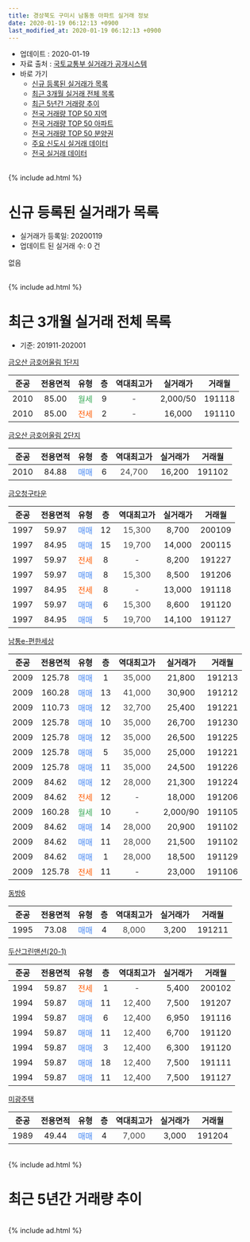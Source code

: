 ```yaml
---
title: 경상북도 구미시 남통동 아파트 실거래 정보
date: 2020-01-19 06:12:13 +0900
last_modified_at: 2020-01-19 06:12:13 +0900
---
```


* 업데이트 : 2020-01-19
* 자료 출처 : [국토교통부 실거래가 공개시스템](http://rt.molit.go.kr)
* 바로 가기
    * [신규 등록된 실거래가 목록](#신규-등록된-실거래가-목록)
    * [최근 3개월 실거래 전체 목록](#최근-3개월-실거래-전체-목록)
    * [최근 5년간 거래량 추이](#최근-5년간-거래량-추이)
    * [전국 거래량 TOP 50 지역](https://apt-info.github.io/apt-trade-info/최근-3개월-전국에서-가장-거래가-많이-발생한-지역)
    * [전국 거래량 TOP 50 아파트](https://apt-info.github.io/apt-trade-info/최근-3개월-전국에서-가장-거래가-많이-발생한-아파트)
    * [전국 거래량 TOP 50 분양권](https://apt-info.github.io/apt-trade-info/최근-3개월-전국에서-가장-거래가-많이-발생한-분양권)
    * [주요 신도시 실거래 데이터](https://apt-info.github.io/apt-trade-info/주요-신도시)
    * [전국 실거래 데이터](https://apt-info.github.io/apt-trade-info/전국)
<br>
{% include ad.html %}
<br>

# 신규 등록된 실거래가 목록
* 실거래가 등록일: 20200119
* 업데이트 된 실거래 수: 0 건

없음

<br>
{% include ad.html %}
<br>

# 최근 3개월 실거래 전체 목록
* 기준: 201911-202001


[금오산 금호어울림 1단지](https://search.naver.com/search.naver?query=%EA%B2%BD%EC%83%81%EB%B6%81%EB%8F%84+%EA%B5%AC%EB%AF%B8%EC%8B%9C+%EB%82%A8%ED%86%B5%EB%8F%99+%EA%B8%88%EC%98%A4%EC%82%B0+%EA%B8%88%ED%98%B8%EC%96%B4%EC%9A%B8%EB%A6%BC+1%EB%8B%A8%EC%A7%80)

|준공|전용면적|유형|층|역대최고가|실거래가|거래월|
|:---:|:---:|:---:|:---:|:---:|:---:|:---:|
|2010|85.00|<span style="color:#34a853">월세</span>|9|<span style="color:#444444">-</span>|2,000/50|191118|
|2010|85.00|<span style="color:#ff5a00">전세</span>|2|<span style="color:#444444">-</span>|16,000|191110|

[금오산 금호어울림 2단지](https://search.naver.com/search.naver?query=%EA%B2%BD%EC%83%81%EB%B6%81%EB%8F%84+%EA%B5%AC%EB%AF%B8%EC%8B%9C+%EB%82%A8%ED%86%B5%EB%8F%99+%EA%B8%88%EC%98%A4%EC%82%B0+%EA%B8%88%ED%98%B8%EC%96%B4%EC%9A%B8%EB%A6%BC+2%EB%8B%A8%EC%A7%80)

|준공|전용면적|유형|층|역대최고가|실거래가|거래월|
|:---:|:---:|:---:|:---:|:---:|:---:|:---:|
|2010|84.88|<span style="color:#4285f3">매매</span>|6|<span style="color:#444444">24,700</span>|16,200|191102|

[금오청구타운](https://search.naver.com/search.naver?query=%EA%B2%BD%EC%83%81%EB%B6%81%EB%8F%84+%EA%B5%AC%EB%AF%B8%EC%8B%9C+%EB%82%A8%ED%86%B5%EB%8F%99+%EA%B8%88%EC%98%A4%EC%B2%AD%EA%B5%AC%ED%83%80%EC%9A%B4)

|준공|전용면적|유형|층|역대최고가|실거래가|거래월|
|:---:|:---:|:---:|:---:|:---:|:---:|:---:|
|1997|59.97|<span style="color:#4285f3">매매</span>|12|<span style="color:#444444">15,300</span>|8,700|200109|
|1997|84.95|<span style="color:#4285f3">매매</span>|15|<span style="color:#444444">19,700</span>|14,000|200115|
|1997|59.97|<span style="color:#ff5a00">전세</span>|8|<span style="color:#444444">-</span>|8,200|191227|
|1997|59.97|<span style="color:#4285f3">매매</span>|8|<span style="color:#444444">15,300</span>|8,500|191206|
|1997|84.95|<span style="color:#ff5a00">전세</span>|8|<span style="color:#444444">-</span>|13,000|191118|
|1997|59.97|<span style="color:#4285f3">매매</span>|6|<span style="color:#444444">15,300</span>|8,600|191120|
|1997|84.95|<span style="color:#4285f3">매매</span>|5|<span style="color:#444444">19,700</span>|14,100|191127|

[남통e-편한세상](https://search.naver.com/search.naver?query=%EA%B2%BD%EC%83%81%EB%B6%81%EB%8F%84+%EA%B5%AC%EB%AF%B8%EC%8B%9C+%EB%82%A8%ED%86%B5%EB%8F%99+%EB%82%A8%ED%86%B5e-%ED%8E%B8%ED%95%9C%EC%84%B8%EC%83%81)

|준공|전용면적|유형|층|역대최고가|실거래가|거래월|
|:---:|:---:|:---:|:---:|:---:|:---:|:---:|
|2009|125.78|<span style="color:#4285f3">매매</span>|1|<span style="color:#444444">35,000</span>|21,800|191213|
|2009|160.28|<span style="color:#4285f3">매매</span>|13|<span style="color:#444444">41,000</span>|30,900|191212|
|2009|110.73|<span style="color:#4285f3">매매</span>|12|<span style="color:#444444">32,700</span>|25,400|191221|
|2009|125.78|<span style="color:#4285f3">매매</span>|10|<span style="color:#444444">35,000</span>|26,700|191230|
|2009|125.78|<span style="color:#4285f3">매매</span>|12|<span style="color:#444444">35,000</span>|26,500|191225|
|2009|125.78|<span style="color:#4285f3">매매</span>|5|<span style="color:#444444">35,000</span>|25,000|191221|
|2009|125.78|<span style="color:#4285f3">매매</span>|11|<span style="color:#444444">35,000</span>|24,500|191226|
|2009|84.62|<span style="color:#4285f3">매매</span>|12|<span style="color:#444444">28,000</span>|21,300|191224|
|2009|84.62|<span style="color:#ff5a00">전세</span>|12|<span style="color:#444444">-</span>|18,000|191206|
|2009|160.28|<span style="color:#34a853">월세</span>|10|<span style="color:#444444">-</span>|2,000/90|191105|
|2009|84.62|<span style="color:#4285f3">매매</span>|14|<span style="color:#444444">28,000</span>|20,900|191102|
|2009|84.62|<span style="color:#4285f3">매매</span>|11|<span style="color:#444444">28,000</span>|21,500|191102|
|2009|84.62|<span style="color:#4285f3">매매</span>|1|<span style="color:#444444">28,000</span>|18,500|191129|
|2009|125.78|<span style="color:#ff5a00">전세</span>|11|<span style="color:#444444">-</span>|23,000|191106|

[동방6](https://search.naver.com/search.naver?query=%EA%B2%BD%EC%83%81%EB%B6%81%EB%8F%84+%EA%B5%AC%EB%AF%B8%EC%8B%9C+%EB%82%A8%ED%86%B5%EB%8F%99+%EB%8F%99%EB%B0%A96)

|준공|전용면적|유형|층|역대최고가|실거래가|거래월|
|:---:|:---:|:---:|:---:|:---:|:---:|:---:|
|1995|73.08|<span style="color:#4285f3">매매</span>|4|<span style="color:#444444">8,000</span>|3,200|191211|

[두산그린맨션(20-1)](https://search.naver.com/search.naver?query=%EA%B2%BD%EC%83%81%EB%B6%81%EB%8F%84+%EA%B5%AC%EB%AF%B8%EC%8B%9C+%EB%82%A8%ED%86%B5%EB%8F%99+%EB%91%90%EC%82%B0%EA%B7%B8%EB%A6%B0%EB%A7%A8%EC%85%98%2820-1%29)

|준공|전용면적|유형|층|역대최고가|실거래가|거래월|
|:---:|:---:|:---:|:---:|:---:|:---:|:---:|
|1994|59.87|<span style="color:#ff5a00">전세</span>|1|<span style="color:#444444">-</span>|5,400|200102|
|1994|59.87|<span style="color:#4285f3">매매</span>|11|<span style="color:#444444">12,400</span>|7,500|191207|
|1994|59.87|<span style="color:#4285f3">매매</span>|6|<span style="color:#444444">12,400</span>|6,950|191116|
|1994|59.87|<span style="color:#4285f3">매매</span>|11|<span style="color:#444444">12,400</span>|6,700|191120|
|1994|59.87|<span style="color:#4285f3">매매</span>|3|<span style="color:#444444">12,400</span>|6,300|191120|
|1994|59.87|<span style="color:#4285f3">매매</span>|18|<span style="color:#444444">12,400</span>|7,500|191111|
|1994|59.87|<span style="color:#4285f3">매매</span>|11|<span style="color:#444444">12,400</span>|7,500|191127|

[미광주택](https://search.naver.com/search.naver?query=%EA%B2%BD%EC%83%81%EB%B6%81%EB%8F%84+%EA%B5%AC%EB%AF%B8%EC%8B%9C+%EB%82%A8%ED%86%B5%EB%8F%99+%EB%AF%B8%EA%B4%91%EC%A3%BC%ED%83%9D)

|준공|전용면적|유형|층|역대최고가|실거래가|거래월|
|:---:|:---:|:---:|:---:|:---:|:---:|:---:|
|1989|49.44|<span style="color:#4285f3">매매</span>|4|<span style="color:#444444">7,000</span>|3,000|191204|


<br>
{% include ad.html %}
<br>

# 최근 5년간 거래량 추이


<div style="width:100%;">
    <canvas id="deal_progress" height="200"></canvas>
</div>

<script>
new Chart(document.getElementById("deal_progress"), {
    type: 'line',
    data: {
        labels: ['201501','201502','201503','201504','201505','201506','201507','201508','201509','201510','201511','201512','201601','201602','201603','201604','201605','201606','201607','201608','201609','201610','201611','201612','201701','201702','201703','201704','201705','201706','201707','201708','201709','201710','201711','201712','201801','201802','201803','201804','201805','201806','201807','201808','201809','201810','201811','201812','201901','201902','201903','201904','201905','201906','201907','201908','201909','201910','201911','201912','202001'],
        datasets: [{
            label: '매매',
            pointRadius: 1,
            data: [15, 11, 18, 15, 12, 14, 15, 15, 19, 24, 8, 8, 7, 8, 15, 12, 3, 11, 7, 16, 6, 14, 7, 11, 6, 7, 6, 9, 7, 7, 6, 8, 7, 18, 11, 13, 5, 12, 11, 8, 11, 6, 11, 9, 9, 15, 5, 6, 7, 5, 8, 6, 11, 8, 8, 4, 16, 9, 11, 12, 2],
            borderColor: "rgba(255, 201, 14, 1)",
            backgroundColor: "rgba(255, 201, 14, 0.5)",
            fill: false,
            lineTension: 0
        },{
            label: '전월세',
            pointRadius: 1,
            data: [11, 9, 14, 8, 8, 7, 9, 3, 10, 8, 2, 7, 4, 10, 5, 8, 9, 8, 6, 10, 11, 3, 9, 6, 4, 7, 5, 7, 6, 4, 5, 5, 7, 4, 5, 11, 5, 8, 10, 9, 6, 8, 5, 4, 4, 3, 6, 2, 4, 1, 7, 1, 5, 1, 6, 3, 7, 5, 5, 2, 1],
            borderColor: "rgba(0, 141, 185, 1)",
            backgroundColor: "rgba(0, 141, 185, 0.5)",
            fill: false,
            lineTension: 0
        }
        ]
    },
    options: {
        responsive: true,
        title: {
            display: false
        },
        tooltips: {
            mode: 'index',
            intersect: false
        },
        hover: {
            mode: 'nearest',
            intersect: true
        },
        scales: {
            xAxes: [{
                display: true,
                scaleLabel: {
                    display: true,
                    labelString: '년/월'
                }
            }],
            yAxes: [{
                display: true,
                ticks: {
                    suggestedMin: 0,
                },
                scaleLabel: {
                    display: true,
                    labelString: '실거래 수'
                }
            }]
        }
    }
});

</script>


<br>
{% include ad.html %}
<br>

